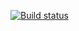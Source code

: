 [![Build status](https://ci.appveyor.com/api/projects/status/2ltufeobgv3dqjut/branch/main?svg=true)](https://ci.appveyor.com/project/KrasovskiyAV/avtoqahomework4/branch/main)
